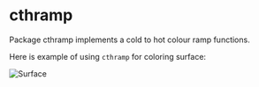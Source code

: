 # cthramp

Package cthramp implements a cold to hot colour ramp functions.

Here is example of using `cthramp` for coloring surface:

![Surface](../assets/cthramp.png?raw=true)
